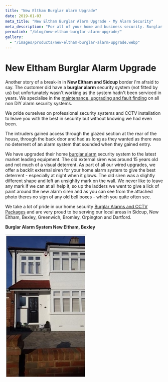 ```yaml
---
title: "New Eltham Burglar Alarm Upgrade"
date: 2019-01-03
meta_title: "New Eltham Burglar Alarm Upgrade - My Alarm Security"
meta_description: "For all of your home and business security. Burglar Alarm Servicing, Burglar Alarm Installation, Alarm Battery and CCTV. Call 020 8302 4065 or email us."
permalink: "/blog/new-eltham-burglar-alarm-upgrade/"
gallery:
  - "/images/products/new-eltham-burglar-alarm-upgrade.webp"
---
```


# New Eltham Burglar Alarm Upgrade

Another story of a break-in in **New Eltham and Sidcup** border i\'m afraid to say. The customer did have a **burglar alarm** security system (not fitted by us) but unfortunately wasn\'t working as the system hadn\'t been serviced in years. We specialise in the [maintenance, upgrading and fault finding](/categories/servicing-and-repairs/) on all non DIY alarm security systems.

We pride ourselves on professional security systems and CCTV installation to leave you with the best in security but without knowing we had even been.

The intruders gained access through the glazed section at the rear of the house, through the back door and had as long as they wanted as there was no deterrent of an alarm system that sounded when they gained entry.

We have upgraded their home [burglar alarm](/products/standard-system-599/) security system to the latest market leading equipment. The old external siren was around 15 years old and not much of a visual deterrent. As part of all our wired upgrades, we offer a backlit external siren for your home alarm system to give the best deterrent - especially at night when it glows. The old siren was a slightly different shape and left an unsighlty mark on the wall. We never like to leave any mark if we can at all help it, so up the ladders we went to give a lick of paint around the new alarm siren and as you can see from the attached photo theres no sign of any old bell boxes - which you quite often see.

We take a lot of pride in our home security [Burglar Alarms and CCTV Packages](/categories/special-offers/) and are very proud to be serving our local areas in Sidcup, New Eltham, Bexley, Greenwich, Bromley, Orpington and Dartford.

**Burglar Alarm System New Eltham, Bexley**

![New Eltham Burglar Alarm Upgrade](/images/news/news-new-eltham-burglar-alarm-upgrade-lb5sjyuailpchduwjofs.jpg)
